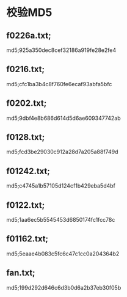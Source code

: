 # 校验MD5
## f0226a.txt;
md5;925a350dec8cef32186a919fe28e2fe4
## f0216.txt;
md5;cfc1ba3b4c8f760fe6ecaf93abfa5bfc
## f0202.txt;
md5;9dbf4e8b686d614d5d6ae609347742ab
## f0128.txt;
md5;fcd3be29030c912a28d7a205a88f749d
## f01242.txt;
md5;c4745a1b57105d124cf1b429eba5d4bf
## f0122.txt;
md5;1aa6ec5b5545453d6850174fc1fcc78c
## f01162.txt;
md5;5eaae4b083c5fc6c47c1cc0a204364b2
## fan.txt;
md5;199d292d646c6d3b0d6a2b37eb30f05b
